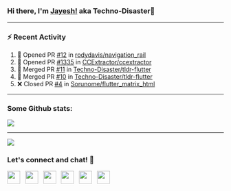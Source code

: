 ### Hi there, I'm [Jayesh!](https://technodisaster.wtf) aka Techno-Disaster👋


---

### :zap: Recent Activity

<!--START_SECTION:activity-->
1. 💪 Opened PR [#12](https://github.com//rodydavis/navigation_rail/pull/12) in [rodydavis/navigation_rail](https://github.com//rodydavis/navigation_rail)
2. 💪 Opened PR [#1335](https://github.com//CCExtractor/ccextractor/pull/1335) in [CCExtractor/ccextractor](https://github.com//CCExtractor/ccextractor)
3. 🎉 Merged PR [#11](https://github.com//Techno-Disaster/tldr-flutter/pull/11) in [Techno-Disaster/tldr-flutter](https://github.com//Techno-Disaster/tldr-flutter)
4. 🎉 Merged PR [#10](https://github.com//Techno-Disaster/tldr-flutter/pull/10) in [Techno-Disaster/tldr-flutter](https://github.com//Techno-Disaster/tldr-flutter)
5. ❌ Closed PR [#4](https://github.com//Sorunome/flutter_matrix_html/pull/4) in [Sorunome/flutter_matrix_html](https://github.com//Sorunome/flutter_matrix_html)
<!--END_SECTION:activity-->

---

### Some Github stats:

<a href="https://github.com/anuraghazra/github-readme-stats">
  <img align="center" src="https://github-readme-stats.vercel.app/api?username=Techno-Disaster&include_all_commits=false&count_private=true&show_icons=true&icon_color=f3437a&bg_color=30,f2ffe6,e6ffff" />
</a>

---

![](https://komarev.com/ghpvc/?username=Techno-Disaster)


### Let's connect and chat! :incoming_envelope:

<p>
 <a href="https://gitlab.com/Techno-Disaster"><img height="30" src="https://img.shields.io/badge/gitlab-FCA121.svg??&style=for-the-badge&logo=gitlab"></a>&nbsp;&nbsp;
<a href="https://twitter.com/techno_disaster"><img height="30" src="https://img.shields.io/badge/twitter-%231DA1F2.svg?&style=for-the-badge&logo=twitter&logoColor=white"></a>&nbsp;&nbsp;
<a href="https://www.instagram.com/techno_disaster"><img height="30" src="https://img.shields.io/badge/instagram-C13584.svg?&style=for-the-badge&logo=instagram&logoColor=white"></a>&nbsp;&nbsp;
<a href="mailto:nirvejayesh@gmail.com"><img height="30" src="https://img.shields.io/badge/gmail-c14438?&style=for-the-badge&logo=gmail&logoColor=white"></a>&nbsp;&nbsp;
<a href="https://t.me/techno_disaster"><img height="30" src="https://img.shields.io/badge/telegram-blue?&style=for-the-badge&logo=telegram&logoColor=white" /></a>&nbsp;&nbsp;
<a href="https://www.linkedin.com/in/techno-disaster/"><img height="30" src="https://img.shields.io/badge/linkedin-blue.svg?&style=for-the-badge&logo=linkedin&logoColor=white"></a>&nbsp;&nbsp;

</p>
